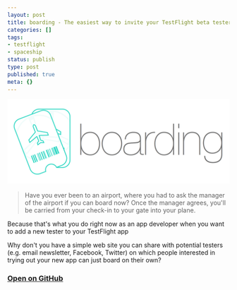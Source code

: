 ```yaml
---
layout: post
title: boarding - The easiest way to invite your TestFlight beta testers
categories: []
tags:
- testflight
- spaceship
status: publish
type: post
published: true
meta: {}
---
```


[![](/squarespace_images/static_545299aae4b0e9514fe30c95_54529a29e4b025a90f45cc50_55ae969be4b08a2430a70104_1437505181370__img.png_)](https://github.com/fastlane/boarding)
  


>Have you ever been to an airport, where you had to ask the manager of the airport if you can board now? Once the manager agrees, you'll be carried from your check-in to your gate into your plane.


Because that's what you do right now as an app developer when you want to add a new tester to your TestFlight app

Why don't you have a simple web site you can share with potential testers (e.g. email newsletter, Facebook, Twitter) on which people interested in trying out your new app can just board on their own?

### [Open on GitHub](https://github.com/fastlane/boarding)
